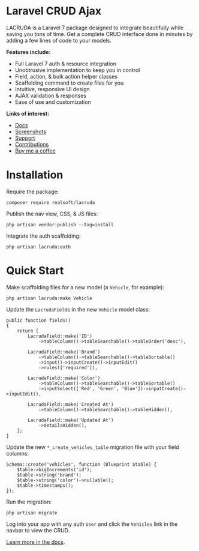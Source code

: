 # Laravel CRUD Ajax

LACRUDA is a Laravel 7 package designed to integrate beautifully while saving you tons of time. Get a complete CRUD interface done in minutes by adding a few lines of code to your models.

**Features include:**

- Full Laravel 7 auth & resource integration
- Unobtrusive implementation to keep you in control
- Field, action, & bulk action helper classes
- Scaffolding command to create files for you
- Intuitive, responsive UI design
- AJAX validation & responses
- Ease of use and customization

**Links of interest:**

- [Docs](https://github.com/real-soft/lacruda/blob/master/docs/readme.md)
- [Screenshots](https://imgur.com/a/uo1ZST5)
- [Support](https://github.com/realsoft/lacruda/issues)
- [Contributions](https://github.com/realsoft/lacruda/pulls)
- [Buy me a coffee](https://ko-fi.com/realsoft)

# Installation

Require the package:

    composer require realsoft/lacruda

Publish the nav view, CSS, & JS files:

    php artisan vendor:publish --tag=install

Integrate the auth scaffolding:

    php artisan lacruda:auth

# Quick Start

Make scaffolding files for a new model (a `Vehicle`, for example):

    php artisan lacruda:make Vehicle

Update the `LacrudaField`s in the new `Vehicle` model class:

    public function fields()
    {
        return [
            LacrudaField::make('ID')
                ->tableColumn()->tableSearchable()->tableOrder('desc'),

            LacrudaField::make('Brand')
                ->tableColumn()->tableSearchable()->tableSortable()
                ->input()->inputCreate()->inputEdit()
                ->rules(['required']),

            LacrudaField::make('Color')
                ->tableColumn()->tableSearchable()->tableSortable()
                ->inputSelect(['Red', 'Green', 'Blue'])->inputCreate()->inputEdit(),

            LacrudaField::make('Created At')
                ->tableColumn()->tableSearchable()->tableHidden(),

            LacrudaField::make('Updated At')
                ->detailsHidden(),
        ];
    }

Update the new `*_create_vehicles_table` migration file with your field columns:

    Schema::create('vehicles', function (Blueprint $table) {
        $table->bigIncrements('id');
        $table->string('brand');
        $table->string('color')->nullable();
        $table->timestamps();
    });

Run the migration:

    php artisan migrate

Log into your app with any auth `User` and click the `Vehicles` link in the navbar to view the CRUD.

[Learn more in the docs](https://github.com/real-soft/lacruda/blob/master/docs/readme.md).
